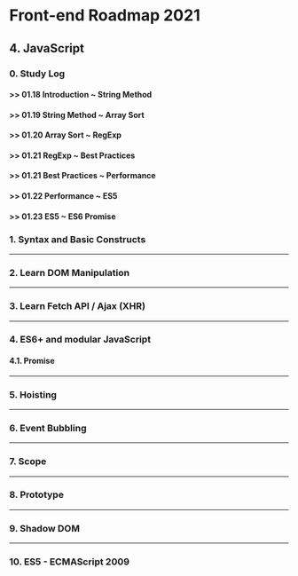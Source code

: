 # Front-end Roadmap 2021

## 4. JavaScript

### 0. Study Log

#### >> 01.18 Introduction ~ String Method

#### >> 01.19 String Method ~ Array Sort

#### >> 01.20 Array Sort ~ RegExp

#### >> 01.21 RegExp ~ Best Practices

#### >> 01.21 Best Practices ~ Performance

#### >> 01.22 Performance ~ ES5

#### >> 01.23 ES5 ~ ES6 Promise



### 1. Syntax and Basic Constructs 

------

### 2. Learn DOM Manipulation

------

### 3. Learn Fetch API / Ajax (XHR)

------

### 4. ES6+ and modular JavaScript 

#### 4.1. Promise

------

### 5. Hoisting 

------

### 6. Event Bubbling

------

### 7. Scope

------

### 8. Prototype

------

### 9. Shadow DOM

------

### 10. ES5 - ECMAScript 2009